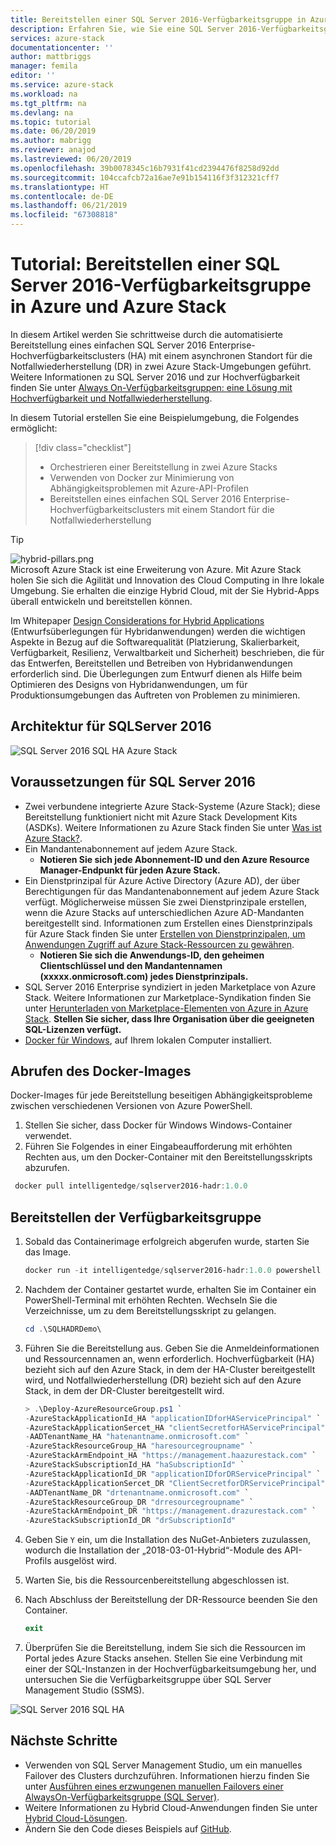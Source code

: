 ```yaml
---
title: Bereitstellen einer SQL Server 2016-Verfügbarkeitsgruppe in Azure und Azure Stack | Microsoft-Dokumentation
description: Erfahren Sie, wie Sie eine SQL Server 2016-Verfügbarkeitsgruppe in Azure und Azure Stack bereitstellen.
services: azure-stack
documentationcenter: ''
author: mattbriggs
manager: femila
editor: ''
ms.service: azure-stack
ms.workload: na
ms.tgt_pltfrm: na
ms.devlang: na
ms.topic: tutorial
ms.date: 06/20/2019
ms.author: mabrigg
ms.reviewer: anajod
ms.lastreviewed: 06/20/2019
ms.openlocfilehash: 39b0078345c16b7931f41cd2394476f8258d92dd
ms.sourcegitcommit: 104ccafcb72a16ae7e91b154116f3f312321cff7
ms.translationtype: HT
ms.contentlocale: de-DE
ms.lasthandoff: 06/21/2019
ms.locfileid: "67308818"
---
```

# <a name="tutorial-deploy-a-sql-server-2016-availability-group-to-azure-and-azure-stack"></a>Tutorial: Bereitstellen einer SQL Server 2016-Verfügbarkeitsgruppe in Azure und Azure Stack

In diesem Artikel werden Sie schrittweise durch die automatisierte Bereitstellung eines einfachen SQL Server 2016 Enterprise-Hochverfügbarkeitsclusters (HA) mit einem asynchronen Standort für die Notfallwiederherstellung (DR) in zwei Azure Stack-Umgebungen geführt. Weitere Informationen zu SQL Server 2016 und zur Hochverfügbarkeit finden Sie unter [Always On-Verfügbarkeitsgruppen: eine Lösung mit Hochverfügbarkeit und Notfallwiederherstellung](https://docs.microsoft.com/sql/database-engine/availability-groups/windows/always-on-availability-groups-sql-server?view=sql-server-2016).

In diesem Tutorial erstellen Sie eine Beispielumgebung, die Folgendes ermöglicht:

> [!div class="checklist"]
> - Orchestrieren einer Bereitstellung in zwei Azure Stacks
> - Verwenden von Docker zur Minimierung von Abhängigkeitsproblemen mit Azure-API-Profilen
> - Bereitstellen eines einfachen SQL Server 2016 Enterprise-Hochverfügbarkeitsclusters mit einem Standort für die Notfallwiederherstellung

> [!Tip]  
> ![hybrid-pillars.png](./media/azure-stack-solution-cloud-burst/hybrid-pillars.png)  
> Microsoft Azure Stack ist eine Erweiterung von Azure. Mit Azure Stack holen Sie sich die Agilität und Innovation des Cloud Computing in Ihre lokale Umgebung. Sie erhalten die einzige Hybrid Cloud, mit der Sie Hybrid-Apps überall entwickeln und bereitstellen können.  
> 
> Im Whitepaper [Design Considerations for Hybrid Applications](https://aka.ms/hybrid-cloud-applications-pillars) (Entwurfsüberlegungen für Hybridanwendungen) werden die wichtigen Aspekte in Bezug auf die Softwarequalität (Platzierung, Skalierbarkeit, Verfügbarkeit, Resilienz, Verwaltbarkeit und Sicherheit) beschrieben, die für das Entwerfen, Bereitstellen und Betreiben von Hybridanwendungen erforderlich sind. Die Überlegungen zum Entwurf dienen als Hilfe beim Optimieren des Designs von Hybridanwendungen, um für Produktionsumgebungen das Auftreten von Problemen zu minimieren.

## <a name="architecture-for-sql-server-2016"></a>Architektur für SQLServer 2016

![SQL Server 2016 SQL HA Azure Stack](media/azure-stack-solution-sql-ha/image1.png)

## <a name="prerequisites-for-sql-server-2016"></a>Voraussetzungen für SQL Server 2016

  - Zwei verbundene integrierte Azure Stack-Systeme (Azure Stack); diese Bereitstellung funktioniert nicht mit Azure Stack Development Kits (ASDKs). Weitere Informationen zu Azure Stack finden Sie unter [Was ist Azure Stack?](https://azure.microsoft.com/overview/azure-stack/).
  - Ein Mandantenabonnement auf jedem Azure Stack.    
      - **Notieren Sie sich jede Abonnement-ID und den Azure Resource Manager-Endpunkt für jeden Azure Stack.**
  - Ein Dienstprinzipal für Azure Active Directory (Azure AD), der über Berechtigungen für das Mandantenabonnement auf jedem Azure Stack verfügt. Möglicherweise müssen Sie zwei Dienstprinzipale erstellen, wenn die Azure Stacks auf unterschiedlichen Azure AD-Mandanten bereitgestellt sind. Informationen zum Erstellen eines Dienstprinzipals für Azure Stack finden Sie unter [Erstellen von Dienstprinzipalen, um Anwendungen Zugriff auf Azure Stack-Ressourcen zu gewähren](https://docs.microsoft.com/azure-stack/user/azure-stack-create-service-principals).
      - **Notieren Sie sich die Anwendungs-ID, den geheimen Clientschlüssel und den Mandantennamen (xxxxx.onmicrosoft.com) jedes Dienstprinzipals.**
  - SQL Server 2016 Enterprise syndiziert in jeden Marketplace von Azure Stack. Weitere Informationen zur Marketplace-Syndikation finden Sie unter [Herunterladen von Marketplace-Elementen von Azure in Azure Stack](https://docs.microsoft.com/azure-stack/operator/azure-stack-download-azure-marketplace-item).
    **Stellen Sie sicher, dass Ihre Organisation über die geeigneten SQL-Lizenzen verfügt.**
  - [Docker für Windows](https://docs.docker.com/docker-for-windows/), auf Ihrem lokalen Computer installiert.

## <a name="get-the-docker-image"></a>Abrufen des Docker-Images

Docker-Images für jede Bereitstellung beseitigen Abhängigkeitsprobleme zwischen verschiedenen Versionen von Azure PowerShell.

1.  Stellen Sie sicher, dass Docker für Windows Windows-Container verwendet.
2.  Führen Sie Folgendes in einer Eingabeaufforderung mit erhöhten Rechten aus, um den Docker-Container mit den Bereitstellungsskripts abzurufen.

```powershell  
 docker pull intelligentedge/sqlserver2016-hadr:1.0.0
```

## <a name="deploy-the-availability-group"></a>Bereitstellen der Verfügbarkeitsgruppe

1.  Sobald das Containerimage erfolgreich abgerufen wurde, starten Sie das Image.

      ```powershell  
      docker run -it intelligentedge/sqlserver2016-hadr:1.0.0 powershell
      ```

2.  Nachdem der Container gestartet wurde, erhalten Sie im Container ein PowerShell-Terminal mit erhöhten Rechten. Wechseln Sie die Verzeichnisse, um zu dem Bereitstellungsskript zu gelangen.

      ```powershell  
      cd .\SQLHADRDemo\
      ```

3.  Führen Sie die Bereitstellung aus. Geben Sie die Anmeldeinformationen und Ressourcennamen an, wenn erforderlich. Hochverfügbarkeit (HA) bezieht sich auf den Azure Stack, in dem der HA-Cluster bereitgestellt wird, und Notfallwiederherstellung (DR) bezieht sich auf den Azure Stack, in dem der DR-Cluster bereitgestellt wird.

      ```powershell
      > .\Deploy-AzureResourceGroup.ps1 `
      -AzureStackApplicationId_HA "applicationIDforHAServicePrincipal" `
      -AzureStackApplicationSercet_HA "clientSecretforHAServicePrincipal" `
      -AADTenantName_HA "hatenantname.onmicrosoft.com" `
      -AzureStackResourceGroup_HA "haresourcegroupname" `
      -AzureStackArmEndpoint_HA "https://management.haazurestack.com" `
      -AzureStackSubscriptionId_HA "haSubscriptionId" `
      -AzureStackApplicationId_DR "applicationIDforDRServicePrincipal" `
      -AzureStackApplicationSercet_DR "ClientSecretforDRServicePrincipal" `
      -AADTenantName_DR "drtenantname.onmicrosoft.com" `
      -AzureStackResourceGroup_DR "drresourcegroupname" `
      -AzureStackArmEndpoint_DR "https://management.drazurestack.com" `
      -AzureStackSubscriptionId_DR "drSubscriptionId"
      ```

4.  Geben Sie `Y` ein, um die Installation des NuGet-Anbieters zuzulassen, wodurch die Installation der „2018-03-01-Hybrid“-Module des API-Profils ausgelöst wird.

5.  Warten Sie, bis die Ressourcenbereitstellung abgeschlossen ist.

6.  Nach Abschluss der Bereitstellung der DR-Ressource beenden Sie den Container.

      ```powershell
      exit
      ```

7.  Überprüfen Sie die Bereitstellung, indem Sie sich die Ressourcen im Portal jedes Azure Stacks ansehen. Stellen Sie eine Verbindung mit einer der SQL-Instanzen in der Hochverfügbarkeitsumgebung her, und untersuchen Sie die Verfügbarkeitsgruppe über SQL Server Management Studio (SSMS).

![SQL Server 2016 SQL HA](media/azure-stack-solution-sql-ha/image2.png)

## <a name="next-steps"></a>Nächste Schritte

  - Verwenden von SQL Server Management Studio, um ein manuelles Failover des Clusters durchzuführen. Informationen hierzu finden Sie unter [Ausführen eines erzwungenen manuellen Failovers einer AlwaysOn-Verfügbarkeitsgruppe (SQL Server)](https://docs.microsoft.com/sql/database-engine/availability-groups/windows/perform-a-forced-manual-failover-of-an-availability-group-sql-server?view=sql-server-2017).
  - Weitere Informationen zu Hybrid Cloud-Anwendungen finden Sie unter [Hybrid Cloud-Lösungen](https://aka.ms/azsdevtutorials).
  - Ändern Sie den Code dieses Beispiels auf [GitHub](https://github.com/Azure-Samples/azure-intelligent-edge-patterns).
